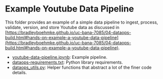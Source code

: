 # Example Youtube Data Pipeline

This folder provides an example of a simple data pipeline to ingest, process, validate, version, and store Youtube data as discussed in [https://bradleyboehmke.github.io/uc-bana-7085/04-dataops-build.html#hands-on-example-a-youtube-data-pipeline](https://bradleyboehmke.github.io/uc-bana-7085/04-dataops-build.html#hands-on-example-a-youtube-data-pipeline).

- [youtube-data-pipeline.ipynb](https://github.com/bradleyboehmke/uc-bana-7085/blob/main/DataOps/youtube-data-pipeline.ipynb): Example pipeline.
- [dataops-requirements.txt](https://github.com/bradleyboehmke/uc-bana-7085/blob/main/DataOps/dataops-requirements.txt): Python library requirements.
- [dataops_utils.py](https://github.com/bradleyboehmke/uc-bana-7085/blob/main/DataOps/dataops_utils.py): Helper functions that abstract a lot of the finer code details.
